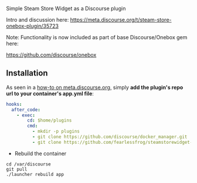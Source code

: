 Simple Steam Store Widget as a Discourse plugin

Intro and discussion here:
https://meta.discourse.org/t/steam-store-onebox-plugin/35723

Note: Functionality is now included as part of base Discourse/Onebox gem here:

https://github.com/discourse/onebox

## Installation

As seen in a [how-to on meta.discourse.org](https://meta.discourse.org/t/advanced-troubleshooting-with-docker/15927#Example:%20Install%20a%20plugin), simply **add the plugin's repo url to your container's app.yml file**:

```yml
hooks:
  after_code:
    - exec:
        cd: $home/plugins
        cmd:
          - mkdir -p plugins
          - git clone https://github.com/discourse/docker_manager.git
          - git clone https://github.com/fearlessfrog/steamstorewidget-onebox.git
```
* Rebuild the container

```
cd /var/discourse
git pull
./launcher rebuild app
```
